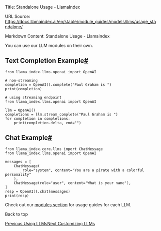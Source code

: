 Title: Standalone Usage - LlamaIndex

URL Source: https://docs.llamaindex.ai/en/stable/module_guides/models/llms/usage_standalone/

Markdown Content:
Standalone Usage - LlamaIndex


You can use our LLM modules on their own.

Text Completion Example[#](https://docs.llamaindex.ai/en/stable/module_guides/models/llms/usage_standalone/#text-completion-example "Permanent link")
-----------------------------------------------------------------------------------------------------------------------------------------------------

```
from llama_index.llms.openai import OpenAI

# non-streaming
completion = OpenAI().complete("Paul Graham is ")
print(completion)

# using streaming endpoint
from llama_index.llms.openai import OpenAI

llm = OpenAI()
completions = llm.stream_complete("Paul Graham is ")
for completion in completions:
    print(completion.delta, end="")
```

Chat Example[#](https://docs.llamaindex.ai/en/stable/module_guides/models/llms/usage_standalone/#chat-example "Permanent link")
-------------------------------------------------------------------------------------------------------------------------------

```
from llama_index.core.llms import ChatMessage
from llama_index.llms.openai import OpenAI

messages = [
    ChatMessage(
        role="system", content="You are a pirate with a colorful personality"
    ),
    ChatMessage(role="user", content="What is your name"),
]
resp = OpenAI().chat(messages)
print(resp)
```

Check out our [modules section](https://docs.llamaindex.ai/en/stable/module_guides/models/llms/modules/) for usage guides for each LLM.

Back to top

[Previous Using LLMs](https://docs.llamaindex.ai/en/stable/module_guides/models/llms/)[Next Customizing LLMs](https://docs.llamaindex.ai/en/stable/module_guides/models/llms/usage_custom/)
